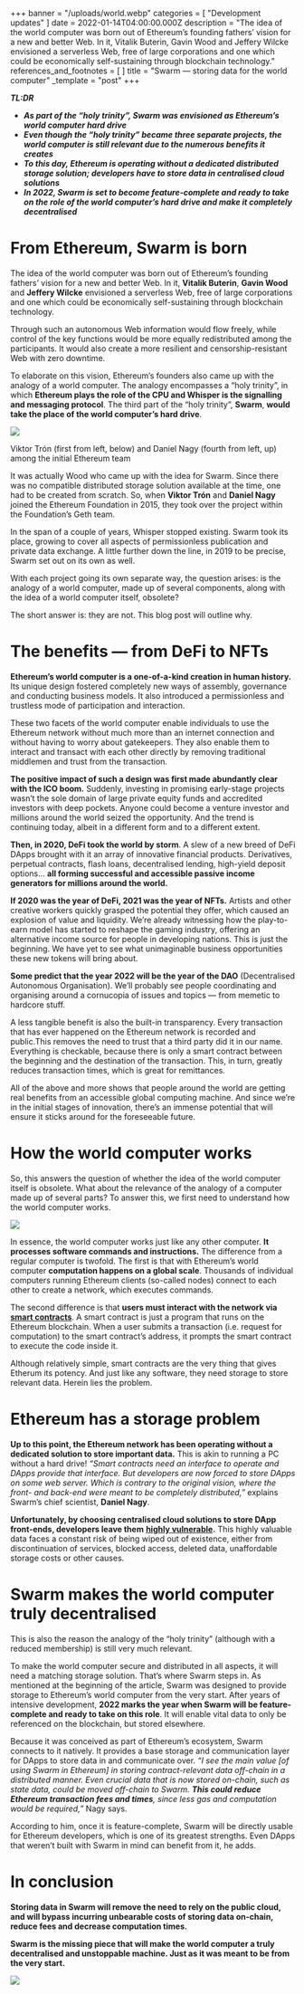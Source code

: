 +++
banner = "/uploads/world.webp"
categories = [ "Development updates" ]
date = 2022-01-14T04:00:00.000Z
description = "The idea of the world computer was born out of Ethereum’s founding fathers’ vision for a new and better Web. In it, Vitalik Buterin, Gavin Wood and Jeffery Wilcke envisioned a serverless Web, free of large corporations and one which could be economically self-sustaining through blockchain technology."
references_and_footnotes = [ ]
title = "Swarm — storing data for the world computer"
_template = "post"
+++


**_TL:DR_**

- **_As part of the “holy trinity”, Swarm was envisioned as Ethereum’s world computer hard drive_**
- **_Even though the “holy trinity” became three separate projects, the world computer is still relevant due to the numerous benefits it creates_**
- **_To this day, Ethereum is operating without a dedicated distributed storage solution; developers have to store data in centralised cloud solutions_**
- **_In 2022, Swarm is set to become feature-complete and ready to take on the role of the world computer’s hard drive and make it completely decentralised_**

# From Ethereum, Swarm is born

The idea of the world computer was born out of Ethereum’s founding fathers’ vision for a new and better Web. In it, **Vitalik Buterin**, **Gavin Wood** and **Jeffery Wilcke** envisioned a serverless Web, free of large corporations and one which could be economically self-sustaining through blockchain technology.

Through such an autonomous Web information would flow freely, while control of the key functions would be more equally redistributed among the participants. It would also create a more resilient and censorship-resistant Web with zero downtime.

To elaborate on this vision, Ethereum’s founders also came up with the analogy of a world computer. The analogy encompasses a “holy trinity”, in which **Ethereum plays the role of the CPU and Whisper is the signalling and messaging protocol**. The third part of the “holy trinity”, **Swarm**, **would take the place of the world computer’s hard drive**.

![](/uploads/storing1.webp)

Viktor Trón (first from left, below) and Daniel Nagy (fourth from left, up) among the initial Ethereum team

It was actually Wood who came up with the idea for Swarm. Since there was no compatible distributed storage solution available at the time, one had to be created from scratch. So, when **Viktor Trón** and **Daniel Nagy** joined the Ethereum Foundation in 2015, they took over the project within the Foundation’s Geth team.

In the span of a couple of years, Whisper stopped existing. Swarm took its place, growing to cover all aspects of permissionless publication and private data exchange. A little further down the line, in 2019 to be precise, Swarm set out on its own as well.

With each project going its own separate way, the question arises: is the analogy of a world computer, made up of several components, along with the idea of a world computer itself, obsolete?

The short answer is: they are not. This blog post will outline why.

# The benefits — from DeFi to NFTs

**Ethereum’s world computer is a one-of-a-kind creation in human history.** Its unique design fostered completely new ways of assembly, governance and conducting business models. It also introduced a permissionless and trustless mode of participation and interaction.

These two facets of the world computer enable individuals to use the Ethereum network without much more than an internet connection and without having to worry about gatekeepers. They also enable them to interact and transact with each other directly by removing traditional middlemen and trust from the transaction.

**The positive impact of such a design was first made abundantly clear with the ICO boom.** Suddenly, investing in promising early-stage projects wasn’t the sole domain of large private equity funds and accredited investors with deep pockets. Anyone could become a venture investor and millions around the world seized the opportunity. And the trend is continuing today, albeit in a different form and to a different extent.

**Then, in 2020, DeFi took the world by storm**. A slew of a new breed of DeFi DApps brought with it an array of innovative financial products. Derivatives, perpetual contracts, flash loans, decentralised lending, high-yield deposit options… **all forming successful and accessible passive income generators for millions around the world.**

**If 2020 was the year of DeFi, 2021 was the year of NFTs.** Artists and other creative workers quickly grasped the potential they offer, which caused an explosion of value and liquidity. We’re already witnessing how the play-to-earn model has started to reshape the gaming industry, offering an alternative income source for people in developing nations. This is just the beginning. We have yet to see what unimaginable business opportunities these new tokens will bring about.

**Some predict that the year 2022 will be the year of the DAO** (Decentralised Autonomous Organisation). We’ll probably see people coordinating and organising around a cornucopia of issues and topics — from memetic to hardcore stuff.

A less tangible benefit is also the built-in transparency. Every transaction that has ever happened on the Ethereum network is recorded and public.This removes the need to trust that a third party did it in our name. Everything is checkable, because there is only a smart contract between the beginning and the destination of the transaction. This, in turn, greatly reduces transaction times, which is great for remittances.

All of the above and more shows that people around the world are getting real benefits from an accessible global computing machine. And since we’re in the initial stages of innovation, there’s an immense potential that will ensure it sticks around for the foreseeable future.

# How the world computer works

So, this answers the question of whether the idea of the world computer itself is obsolete. What about the relevance of the analogy of a computer made up of several parts? To answer this, we first need to understand how the world computer works.

![](/uploads/storing2.jpeg)

In essence, the world computer works just like any other computer. **It processes software commands and instructions.** The difference from a regular computer is twofold. The first is that with Ethereum’s world computer **computation happens on a global scale**. Thousands of individual computers running Ethereum clients (so-called nodes) connect to each other to create a network, which executes commands.

The second difference is that **users must interact with the network via** [**smart contracts**](https://ethereum.org/en/developers/docs/smart-contracts/). A smart contract is just a program that runs on the Ethereum blockchain. When a user submits a transaction (i.e. request for computation) to the smart contract’s address, it prompts the smart contract to execute the code inside it.

Although relatively simple, smart contracts are the very thing that gives Etherum its potency. And just like any software, they need storage to store relevant data. Herein lies the problem.

# Ethereum has a storage problem

**Up to this point, the Ethereum network has been operating without a dedicated solution to store important data.** This is akin to running a PC without a hard drive! _“Smart contracts need an interface to operate and DApps provide that interface. But developers are now forced to store DApps on some web server. Which is contrary to the original vision, where the front- and back-end were meant to be completely distributed,”_ explains Swarm’s chief scientist, **Daniel Nagy**.

**Unfortunately, by choosing centralised cloud solutions to store DApp front-ends, developers leave them** [**highly vulnerable**](https://www.vice.com/en/article/wxdnxy/amazons-server-outage-took-down-a-decentralized-crypto-exchange?utm_medium=social+&utm_source=VICE_Twitter)**.** This highly valuable data faces a constant risk of being wiped out of existence, either from discontinuation of services, blocked access, deleted data, unaffordable storage costs or other causes.

# Swarm makes the world computer truly decentralised

This is also the reason the analogy of the “holy trinity” (although with a reduced membership) is still very much relevant.

To make the world computer secure and distributed in all aspects, it will need a matching storage solution. That’s where Swarm steps in. As mentioned at the beginning of the article, Swarm was designed to provide storage to Ethereum’s world computer from the very start. After years of intensive development, **2022 marks the year when Swarm will be feature-complete and ready to take on this role**. It will enable vital data to only be referenced on the blockchain, but stored elsewhere.

Because it was conceived as part of Ethereum’s ecosystem, Swarm connects to it natively. It provides a base storage and communication layer for DApps to store data in and communicate over. _“I see the main value \[of using Swarm in Ethereum\] in storing contract-relevant data off-chain in a distributed manner. Even crucial data that is now stored on-chain, such as state data, could be moved off-chain to Swarm. **This could reduce Ethereum transaction fees and times**, since less gas and computation would be required,”_ Nagy says.

According to him, once it is feature-complete, Swarm will be directly usable for Ethereum developers, which is one of its greatest strengths. Even DApps that weren’t built with Swarm in mind can benefit from it, he adds.

# In conclusion

**Storing data in Swarm will remove the need to rely on the public cloud, and will bypass incurring unbearable costs of storing data on-chain, reduce fees and decrease computation times.**

**Swarm is the missing piece that will make the world computer a truly decentralised and unstoppable machine. Just as it was meant to be from the very start.**

![](/uploads/storing3.png)
